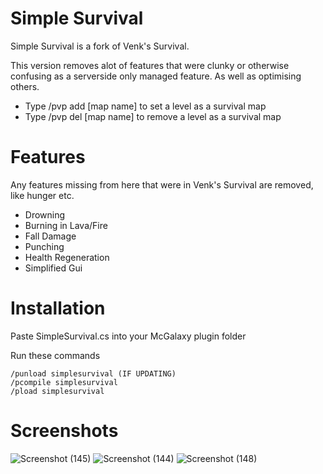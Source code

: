 # Simple Survival
Simple Survival is a fork of Venk's Survival.

This version removes alot of features that were clunky or otherwise confusing as a serverside only managed feature. As well as optimising others.

+ Type /pvp add [map name] to set a level as a survival map
+ Type /pvp del [map name] to remove a level as a survival map
# Features
Any features missing from here that were in Venk's Survival are removed, like hunger etc.
+ Drowning
+ Burning in Lava/Fire
+ Fall Damage
+ Punching
+ Health Regeneration
+ Simplified Gui

# Installation
Paste SimpleSurvival.cs into your McGalaxy plugin folder

Run these commands
```
/punload simplesurvival (IF UPDATING)
/pcompile simplesurvival
/pload simplesurvival
```

# Screenshots
![Screenshot (145)](https://github.com/morgana-x/Classicube-Simple-Survival/assets/89588301/f9f22eaa-40e2-4b6a-858b-e679daf8f0bc)
![Screenshot (144)](https://github.com/morgana-x/Classicube-Simple-Survival/assets/89588301/25d7a9c0-d94e-4df4-b171-40d657e46a09)
![Screenshot (148)](https://github.com/morgana-x/Classicube-Simple-Survival/assets/89588301/6a6b0bd9-6bca-4fce-9445-f0e4b72987f2)
